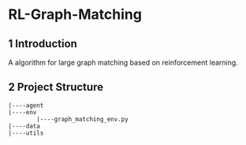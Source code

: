 # RL-Graph-Matching

## 1 Introduction

A algorithm for large graph matching based on reinforcement learning.

## 2 Project Structure

```
|----agent
|----env
		|----graph_matching_env.py
|----data
|----utils
```


